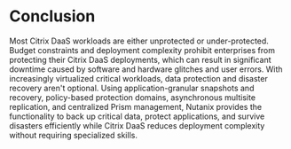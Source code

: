 # Conclusion

Most Citrix DaaS workloads are either unprotected or under-protected. Budget constraints and deployment complexity prohibit enterprises from protecting their Citrix DaaS deployments, which can result in significant downtime caused by software and hardware glitches and user errors. With increasingly virtualized critical workloads, data protection and disaster recovery aren't optional. Using application-granular snapshots and recovery, policy-based protection domains, asynchronous multisite replication, and centralized Prism management, Nutanix provides the functionality to back up critical data, protect applications, and survive disasters efficiently while Citrix DaaS reduces deployment complexity without requiring specialized skills.